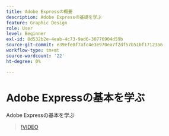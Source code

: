 ```yaml
---
title: Adobe Expressの概要
description: Adobe Expressの基礎を学ぶ
feature: Graphic Design
role: User
level: Beginner
exl-id: 8d532b2e-4eab-4c73-9ad6-30776904d59b
source-git-commit: e39efe0f7afc4e3e970ea7f2df57b51bf17123a6
workflow-type: tm+mt
source-wordcount: '22'
ht-degree: 0%

---
```


# Adobe Expressの基本を学ぶ

Adobe Expressの基本を学ぶ

>[!VIDEO](https://video.tv.adobe.com/v/3420205?quality=12&learn=on&hidetitle=true)
